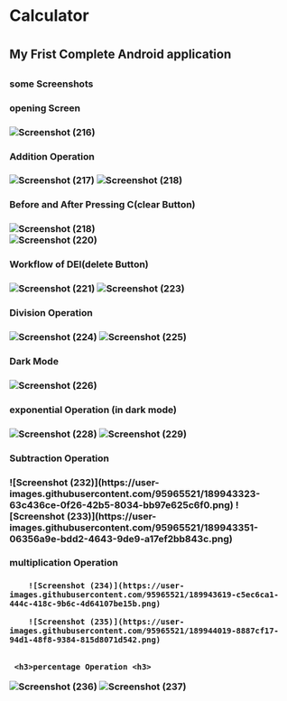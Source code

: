 <h1> Calculator <h1>
<h2>My Frist Complete Android application<h2>
<h3>some Screenshots<h3>
<h3>opening Screen<h3>
  
![Screenshot (216)](https://user-images.githubusercontent.com/95965521/189939797-da81dfb5-ba72-4839-a876-ec6f81db662c.png)

 <h3>Addition Operation <h3>
   
![Screenshot (217)](https://user-images.githubusercontent.com/95965521/189940494-22ffef59-bceb-44ff-8839-95cfdc446901.png)
![Screenshot (218)](https://user-images.githubusercontent.com/95965521/189940511-aed92db4-3173-4690-88d0-b29b47afff51.png)

  <h3>Before and After Pressing C(clear Button) <h3>
    
 ![Screenshot (218)](https://user-images.githubusercontent.com/95965521/189940511-aed92db4-3173-4690-88d0-b29b47afff51.png)   
![Screenshot (220)](https://user-images.githubusercontent.com/95965521/189940786-a3168afd-f95b-406c-a465-2533f8f99066.png)

  <h3>Workflow of  DEl(delete Button) <h3>
    
![Screenshot (221)](https://user-images.githubusercontent.com/95965521/189941038-74710f8b-5ea7-4280-9f07-4c54dd8b63fa.png)
![Screenshot (223)](https://user-images.githubusercontent.com/95965521/189941052-f405a61d-fe1b-4dbe-a579-6448c5c80c61.png)

 <h3>Division Operation <h3>
   
![Screenshot (224)](https://user-images.githubusercontent.com/95965521/189941381-0b17d5ed-688d-402d-8833-30c79c0e0397.png)
![Screenshot (225)](https://user-images.githubusercontent.com/95965521/189941396-ba6f7db9-2e79-4f59-93d7-640a719ba86a.png)
   
  <h3>Dark Mode <h3>
  
![Screenshot (226)](https://user-images.githubusercontent.com/95965521/189941536-68976b4f-cfc2-4165-9dec-68f1b1775a74.png)
  
<h3>exponential Operation (in dark mode) <h3>

![Screenshot (228)](https://user-images.githubusercontent.com/95965521/189941808-58bdc8a3-e892-4453-be9b-39afe853c5ae.png)
![Screenshot (229)](https://user-images.githubusercontent.com/95965521/189941851-561e4172-d78d-4866-85d7-f06451edc8ec.png)
  
   <h3>Subtraction Operation <h3>
     ![Screenshot (232)](https://user-images.githubusercontent.com/95965521/189943323-63c436ce-0f26-42b5-8034-bb97e625c6f0.png)
![Screenshot (233)](https://user-images.githubusercontent.com/95965521/189943351-06356a9e-bdd2-4643-9de9-a17ef2bb843c.png)

   <h3>multiplication Operation <h3>
     
     
        ![Screenshot (234)](https://user-images.githubusercontent.com/95965521/189943619-c5ec6ca1-444c-418c-9b6c-4d64107be15b.png)

        ![Screenshot (235)](https://user-images.githubusercontent.com/95965521/189944019-8887cf17-94d1-48f8-9384-815d8071d542.png)

     
     <h3>percentage Operation <h3>
       
       
     
![Screenshot (236)](https://user-images.githubusercontent.com/95965521/189943906-e7f3964c-43f1-48bf-8365-794846bcb765.png)
![Screenshot (237)](https://user-images.githubusercontent.com/95965521/189943943-13e63166-9542-472a-9f58-37aa6013eee3.png)

